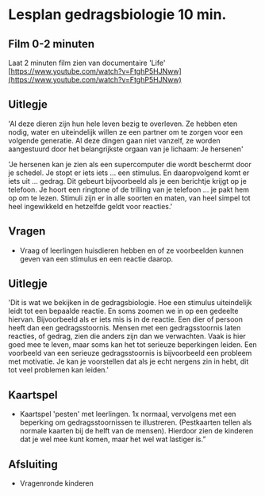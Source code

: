 # Lesplan gedragsbiologie 10 min.

## Film 0-2 minuten

Laat 2 minuten film zien van documentaire 'Life' [https://www.youtube.com/watch?v=FtghP5HJNww](https://www.youtube.com/watch?v=FtghP5HJNww)

## Uitlegje

'Al deze dieren zijn hun hele leven bezig te overleven. Ze hebben eten nodig, water en uiteindelijk willen ze een partner om te zorgen voor een volgende generatie. Al deze dingen gaan niet vanzelf, ze worden aangestuurd door het belangrijkste orgaan van je lichaam: Je hersenen'

'Je hersenen kan je zien als een supercomputer die wordt beschermt door je schedel. Je stopt er iets iets ... een stimulus. En daaropvolgend komt er iets uit ... gedrag. Dit gebeurt bijvoorbeeld als je een berichtje krijgt op je telefoon. Je hoort een ringtone of de trilling van je telefoon ... je pakt hem op om te lezen. Stimuli zijn er in alle soorten en maten, van heel simpel tot heel ingewikkeld en hetzelfde geldt voor reacties.'

## Vragen

 * Vraag of leerlingen huisdieren hebben en of ze voorbeelden kunnen geven van een stimulus en een reactie daarop.

## Uitlegje

'Dit is wat we bekijken in de gedragsbiologie. Hoe een stimulus uiteindelijk leidt tot een bepaalde reactie. En soms zoomen we in op een gedeelte hiervan. Bijvoorbeeld als er iets mis is in de reactie. Een dier of persoon heeft dan een gedragsstoornis. Mensen met een gedragsstoornis laten reacties, of gedrag, zien die anders zijn dan we verwachten. Vaak is hier goed mee te leven, maar soms kan het tot serieuze beperkingen leiden. Een voorbeeld van een serieuze gedragsstoornis is bijvoorbeeld een probleem met motivatie. Je kan je voorstellen dat als je echt nergens zin in hebt, dit tot veel problemen kan leiden.'

## Kaartspel

 * Kaartspel 'pesten' met leerlingen. 1x normaal, vervolgens met een beperking om gedragsstoornissen te illustreren. (Pestkaarten tellen als normale kaarten bij de helft van de mensen). Hierdoor zien de kinderen dat je wel mee kunt komen, maar het wel wat lastiger is.”

## Afsluiting

 * Vragenronde kinderen 

 
